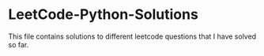 # LeetCode-Python-Solutions
This file contains solutions to different leetcode questions that I have solved so far. 
